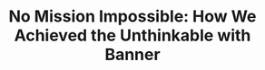 ---
title: "No Mission Impossible: How We Achieved the Unthinkable with Banner"
shortDescription: 
description: "How do you upgrade a customized Banner SSB8 in record time and get ready for the cloud? With a lot of guts, grit, and humor. Jackson and David are here to tell you how. They have faced skeptics, challenges, and deadlines, but the key is to never give up. They rallied the campus community around the project’s vision and are making it happen. This is their story of turning the impossible into the incredible."
coAuthor:
- Jackson Bruno
coPresenter:
- Jackson Bruno
events:
- title: Ellucian LIVE 2024
  date: April 7, 2024
  endDate: April 10, 2024
  location: San Antonio, TX, USA
  files:
  - description: Slides (PDF)
    url: https://cocobokostudios-my.sharepoint.com/:b:/p/david/EUZTiEs1aQZChqdTs2MF6rQBW-3-CQn7IqeGf17N7R qyew?e=j8E1i2
tags:
- ellucian-live-2024
- technology-modernization
- change-management
- ellucian-banner
---